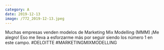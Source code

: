 ```yaml
--- 
category: A 
date: 2019-12-13 
image: /772_2019-12-13.jpeg 
--- 
```


Muchas empresas venden modelos de Marketing Mix Modelling (MMM) ¡Me alegro! Eso me lleva a esforzarme más por seguir siendo los número 1 en este campo. #DELOITTE #MARKETINGMIXMODELLING